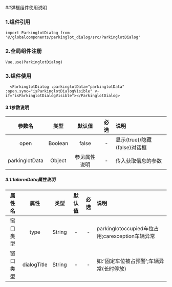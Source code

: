 ##弹框组件使用说明

### 1.组件引用
`import ParkinglotDialog from '@/globalcomponents/parkinglot_dialog/src/ParkinglotDialog'`

### 2.全局组件注册
`Vue.use(ParkinglotDialog)`

### 3.组件使用
`  <ParkinglotDialog :parkinglotData="parkinglotData" :open.sync="isParkinglotDialogVisible" v-if="isParkinglotDialogVisible"></ParkinglotDialog>`
#### 3.1参数说明
| 参数名 | 类型 | 默认值 | 必选 | 说明 |
| :-----: | :----: | :------: | :---: | :---- |
| open | Boolean | false | - | 显示(true)/隐藏(false)对话框 |
| parkinglotData | Object | 参见属性说明 | - | 传入获取信息的参数|

##### 3.1.1alarmData属性说明
| 属性名 | 属性 | 类型 | 默认值 | 必选 | 说明 |
| :-----: | :----: | :----: | :------: | :---: | :---- |
| 窗口类型| type  | String | - | - | parkinglotoccupied车位占用;carexception车辆异常
| 窗口类型| dialogTitle  | String | - | - | 如:'固定车位被占预警';车辆异常(长时停放)




